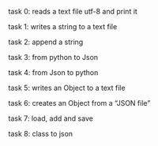 task 0: reads a text file utf-8 and print it

task 1: writes a string to a text file

task 2: append a string

task 3: from python to Json

task 4: from Json to python

task 5: writes an Object to a text file

task 6: creates an Object from a “JSON file”

task 7: load, add and save

task 8: class to json